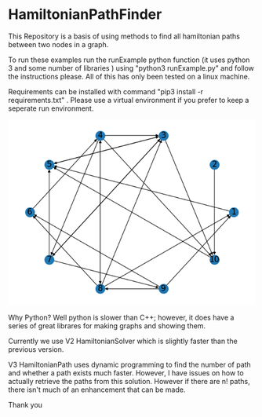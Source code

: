 # HamiltonianPathFinder
This Repository is a basis of using methods to find all hamiltonian paths between two nodes in a graph.

To run these examples run the runExample python function (it uses python 3 and some number of libraries ) using "python3 runExample.py" and follow the instructions please. All of this has only been tested on a linux machine.

Requirements can be installed with command "pip3 install -r requirements.txt" . Please use a virtual environment if you prefer to keep a seperate run environment.

![Image description](graph.png)

Why Python? Well python is slower than C++; however, it does have a series of great librares for making graphs and showing them. 

Currently we use V2 HamiltonianSolver which is slightly faster than the previous version.

V3 HamiltonianPath uses dynamic programming to find the number of path and whether a path exists much faster. However, I have issues on how to actually retrieve the paths from this solution. However if there are n! paths, there isn't much of an enhancement that can be made.

Thank you
